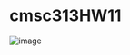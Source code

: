 # cmsc313HW11
![image](https://github.com/user-attachments/assets/7116c063-a81a-4571-805b-977d7af99f6b)
